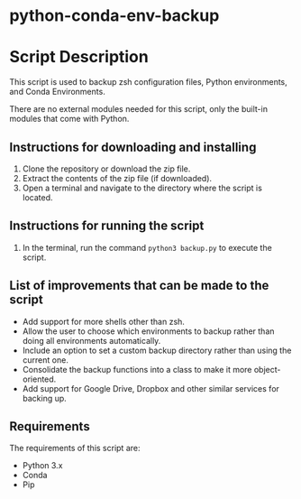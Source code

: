 # python-conda-env-backup
# Script Description

This script is used to backup zsh configuration files, Python environments, and Conda Environments.

There are no external modules needed for this script, only the built-in modules that come with Python.

## Instructions for downloading and installing

1. Clone the repository or download the zip file.
2. Extract the contents of the zip file (if downloaded).
3. Open a terminal and navigate to the directory where the script is located.

## Instructions for running the script

1. In the terminal, run the command `python3 backup.py` to execute the script.

## List of improvements that can be made to the script

- Add support for more shells other than zsh.
- Allow the user to choose which environments to backup rather than doing all environments automatically.
- Include an option to set a custom backup directory rather than using the current one.
- Consolidate the backup functions into a class to make it more object-oriented.
- Add support for Google Drive, Dropbox and other similar services for backing up.

## Requirements
The requirements of this script are:
- Python 3.x
- Conda
- Pip
